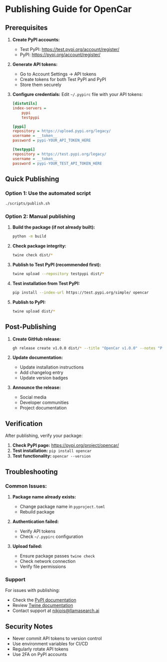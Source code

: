 # Publishing Guide for OpenCar

## Prerequisites

1. **Create PyPI accounts:**
   - Test PyPI: https://test.pypi.org/account/register/
   - PyPI: https://pypi.org/account/register/

2. **Generate API tokens:**
   - Go to Account Settings → API tokens
   - Create tokens for both Test PyPI and PyPI
   - Store them securely

3. **Configure credentials:**
   Edit `~/.pypirc` file with your API tokens:
   ```ini
   [distutils]
   index-servers =
       pypi
       testpypi

   [pypi]
   repository = https://upload.pypi.org/legacy/
   username = __token__
   password = pypi-YOUR_API_TOKEN_HERE

   [testpypi]
   repository = https://test.pypi.org/legacy/
   username = __token__
   password = pypi-YOUR_TEST_API_TOKEN_HERE
   ```

## Quick Publishing

### Option 1: Use the automated script
```bash
./scripts/publish.sh
```

### Option 2: Manual publishing

1. **Build the package (if not already built):**
   ```bash
   python -m build
   ```

2. **Check package integrity:**
   ```bash
   twine check dist/*
   ```

3. **Publish to Test PyPI (recommended first):**
   ```bash
   twine upload --repository testpypi dist/*
   ```

4. **Test installation from Test PyPI:**
   ```bash
   pip install --index-url https://test.pypi.org/simple/ opencar
   ```

5. **Publish to PyPI:**
   ```bash
   twine upload dist/*
   ```

## Post-Publishing

1. **Create GitHub release:**
   ```bash
   gh release create v1.0.0 dist/* --title "OpenCar v1.0.0" --notes "Production-ready autonomous vehicle perception system"
   ```

2. **Update documentation:**
   - Update installation instructions
   - Add changelog entry
   - Update version badges

3. **Announce the release:**
   - Social media
   - Developer communities
   - Project documentation

## Verification

After publishing, verify your package:

1. **Check PyPI page:** https://pypi.org/project/opencar/
2. **Test installation:** `pip install opencar`
3. **Test functionality:** `opencar --version`

## Troubleshooting

### Common Issues:

1. **Package name already exists:**
   - Change package name in `pyproject.toml`
   - Rebuild package

2. **Authentication failed:**
   - Verify API tokens
   - Check `~/.pypirc` configuration

3. **Upload failed:**
   - Ensure package passes `twine check`
   - Check network connection
   - Verify file permissions

### Support

For issues with publishing:
- Check the [PyPI documentation](https://packaging.python.org/)
- Review [Twine documentation](https://twine.readthedocs.io/)
- Contact support at nikjois@llamasearch.ai

## Security Notes

- Never commit API tokens to version control
- Use environment variables for CI/CD
- Regularly rotate API tokens
- Use 2FA on PyPI accounts 